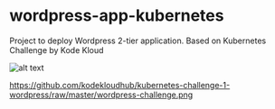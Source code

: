 # wordpress-app-kubernetes

Project to deploy Wordpress 2-tier application. Based on Kubernetes Challenge by Kode Kloud

![alt text](https://github.com/ismailmakhlouf/wordpress-app-kubernetes/blob/master/wordpress-challenge.png) 


https://github.com/kodekloudhub/kubernetes-challenge-1-wordpress/raw/master/wordpress-challenge.png
